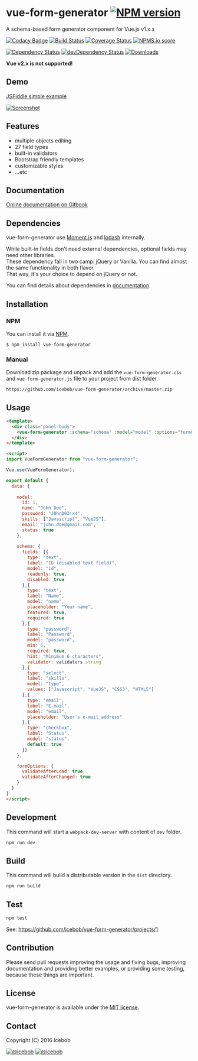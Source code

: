 # vue-form-generator [![NPM version](https://img.shields.io/npm/v/vue-form-generator.svg)](https://www.npmjs.com/package/vue-form-generator)
A schema-based form generator component for Vue.js v1.x.x

[![Codacy Badge](https://api.codacy.com/project/badge/Grade/912039aa815e40de8315032519aa7e6c)](https://www.codacy.com/app/mereg-norbert/vue-form-generator?utm_source=github.com&amp;utm_medium=referral&amp;utm_content=icebob/vue-form-generator&amp;utm_campaign=Badge_Grade)
[![Build Status](https://travis-ci.org/icebob/vue-form-generator.svg?branch=master)](https://travis-ci.org/icebob/vue-form-generator)
[![Coverage Status](https://coveralls.io/repos/github/icebob/vue-form-generator/badge.svg?branch=master)](https://coveralls.io/github/icebob/vue-form-generator?branch=master)
[![NPMS.io score](https://badges.npms.io/cross-spawn.svg)]()

[![Dependency Status](https://david-dm.org/icebob/vue-form-generator.svg)](https://david-dm.org/icebob/vue-form-generator)
[![devDependency Status](https://david-dm.org/icebob/vue-form-generator/dev-status.svg)](https://david-dm.org/icebob/vue-form-generator#info=devDependencies)
[![Downloads](https://img.shields.io/npm/dt/vue-form-generator.svg)](https://www.npmjs.com/package/vue-form-generator)

**Vue v2.x is not supported!**

## Demo
[JSFiddle simple example](https://jsfiddle.net/icebob/0mg1v81e/)

[![Screenshot](https://icebob.gitbooks.io/vueformgenerator/content/assets/vfg-example1.png)](https://jsfiddle.net/icebob/0mg1v81e/)

## Features
- multiple objects editing
- 27 field types
- built-in validators
- Bootstrap friendly templates
- customizable styles
- ...etc

## Documentation
[Online documentation on Gitbook](https://icebob.gitbooks.io/vueformgenerator/content/)

## Dependencies
vue-form-generator use [Moment.js](http://momentjs.com/) and [lodash](https://lodash.com/) internally.

While built-in fields don't need external dependencies, optional fields may need other libraries.  
These dependency fall in two camp: jQuery or Vanilla. You can find almost the same functionality in both flavor.  
That way, it's your choice to depend on jQuery or not.

You can find details about dependencies in [documentation](https://icebob.gitbooks.io/vueformgenerator/content/).

## Installation
### NPM
You can install it via [NPM](http://npmjs.org/).
```
$ npm install vue-form-generator
```
### Manual
Download zip package and unpack and add the `vue-form-generator.css` and `vue-form-generator.js` file to your project from dist folder.
```
https://github.com/icebob/vue-form-generator/archive/master.zip
```

## Usage
```html
<template>
  <div class="panel-body">
    <vue-form-generator :schema="schema" :model="model" :options="formOptions"></vue-form-generator>
  </div>
</template>

<script>
import VueFormGenerator from "vue-form-generator";

Vue.use(VueFormGenerator);

export default {
  data: {
  
    model:             
      id: 1,
      name: "John Doe",
      password: "J0hnD03!x4",
      skills: ["Javascript", "VueJS"],
      email: "john.doe@gmail.com",
      status: true
    },
  
    schema: {
      fields: [{
        type: "text",
        label: "ID (disabled text field)",
        model: "id",
        readonly: true,         
        disabled: true
      },{
        type: "text",
        label: "Name",
        model: "name",
        placeholder: "Your name",
        featured: true,
        required: true
      },{
        type: "password",
        label: "Password",
        model: "password",
        min: 6,
        required: true,
        hint: "Minimum 6 characters",
        validator: validators.string
      },{
        type: "select",
        label: "skills",
        model: "type",      
        values: ["Javascript", "VueJS", "CSS3", "HTML5"]
      },{
        type: "email",
        label: "E-mail",
        model: "email",
        placeholder: "User's e-mail address"
      },{
        type: "checkbox",
        label: "Status",
        model: "status",
        default: true
      }]
    },

    formOptions: {
      validateAfterLoad: true,
      validateAfterChanged: true
    }
  }
}
</script>
```

## Development
This command will start a `webpack-dev-server` with content of `dev` folder.
```bash
npm run dev
```

## Build
This command will build a distributable version in the `dist` directory.
```bash
npm run build
```

## Test
```bash
npm test
```

See: https://github.com/icebob/vue-form-generator/projects/1

## Contribution
Please send pull requests improving the usage and fixing bugs, improving documentation and providing better examples, or providing some testing, because these things are important.

## License
vue-form-generator is available under the [MIT license](https://tldrlegal.com/license/mit-license).

## Contact

Copyright (C) 2016 Icebob

[![@icebob](https://img.shields.io/badge/github-icebob-green.svg)](https://github.com/icebob) [![@icebob](https://img.shields.io/badge/twitter-Icebobcsi-blue.svg)](https://twitter.com/Icebobcsi)
